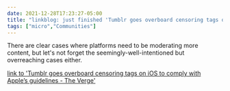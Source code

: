 ```yaml
---
date: 2021-12-28T17:23:27-05:00
title: "linkblog: just finished 'Tumblr goes overboard censoring tags on iOS to comply with Apple’s guidelines - The Verge'"
tags: ["micro","Communities"]
---
```

There are clear cases where platforms need to be moderating more content, but let's not forget the seemingly-well-intentioned but overreaching cases either.
 
[link to 'Tumblr goes overboard censoring tags on iOS to comply with Apple’s guidelines - The Verge'](https://www.theverge.com/2021/12/28/22856734/tumblr-censor-tags-ios-apple-guidelines)
